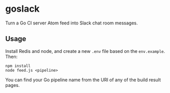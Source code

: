 # goslack

Turn a Go CI server Atom feed into Slack chat room messages.

## Usage

Install Redis and node, and create a new `.env` file based on the `env.example`. Then:

    npm install
    node feed.js <pipeline>

You can find your Go pipeline name from the URI of any of the build result pages.

